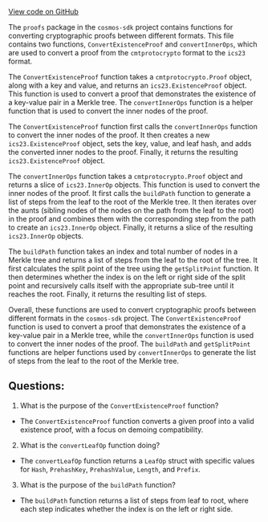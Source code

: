 [View code on GitHub](https://github.com/cosmos/cosmos-sdk/blob/main/store/internal/proofs/convert.go)

The `proofs` package in the `cosmos-sdk` project contains functions for converting cryptographic proofs between different formats. This file contains two functions, `ConvertExistenceProof` and `convertInnerOps`, which are used to convert a proof from the `cmtprotocrypto` format to the `ics23` format.

The `ConvertExistenceProof` function takes a `cmtprotocrypto.Proof` object, along with a key and value, and returns an `ics23.ExistenceProof` object. This function is used to convert a proof that demonstrates the existence of a key-value pair in a Merkle tree. The `convertInnerOps` function is a helper function that is used to convert the inner nodes of the proof.

The `ConvertExistenceProof` function first calls the `convertInnerOps` function to convert the inner nodes of the proof. It then creates a new `ics23.ExistenceProof` object, sets the key, value, and leaf hash, and adds the converted inner nodes to the proof. Finally, it returns the resulting `ics23.ExistenceProof` object.

The `convertInnerOps` function takes a `cmtprotocrypto.Proof` object and returns a slice of `ics23.InnerOp` objects. This function is used to convert the inner nodes of the proof. It first calls the `buildPath` function to generate a list of steps from the leaf to the root of the Merkle tree. It then iterates over the aunts (sibling nodes of the nodes on the path from the leaf to the root) in the proof and combines them with the corresponding step from the path to create an `ics23.InnerOp` object. Finally, it returns a slice of the resulting `ics23.InnerOp` objects.

The `buildPath` function takes an index and total number of nodes in a Merkle tree and returns a list of steps from the leaf to the root of the tree. It first calculates the split point of the tree using the `getSplitPoint` function. It then determines whether the index is on the left or right side of the split point and recursively calls itself with the appropriate sub-tree until it reaches the root. Finally, it returns the resulting list of steps.

Overall, these functions are used to convert cryptographic proofs between different formats in the `cosmos-sdk` project. The `ConvertExistenceProof` function is used to convert a proof that demonstrates the existence of a key-value pair in a Merkle tree, while the `convertInnerOps` function is used to convert the inner nodes of the proof. The `buildPath` and `getSplitPoint` functions are helper functions used by `convertInnerOps` to generate the list of steps from the leaf to the root of the Merkle tree.
## Questions: 
 1. What is the purpose of the `ConvertExistenceProof` function?
- The `ConvertExistenceProof` function converts a given proof into a valid existence proof, with a focus on demoing compatibility.

2. What is the `convertLeafOp` function doing?
- The `convertLeafOp` function returns a `LeafOp` struct with specific values for `Hash`, `PrehashKey`, `PrehashValue`, `Length`, and `Prefix`.

3. What is the purpose of the `buildPath` function?
- The `buildPath` function returns a list of steps from leaf to root, where each step indicates whether the index is on the left or right side.